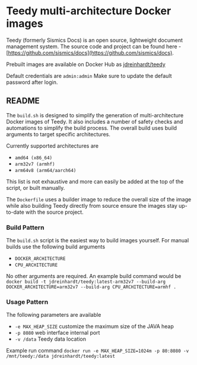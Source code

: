 # Teedy multi-architecture Docker images

Teedy (formerly Sismics Docs) is an open source, lightweight document management system. The source code and project can be found here - [https://github.com/sismics/docs](https://github.com/sismics/docs).

Prebuilt images are available on Docker Hub as [jdreinhardt/teedy](https://hub.docker.com/r/jdreinhardt/teedy)

Default credentials are `admin:admin` Make sure to update the default password after login.

## README

The `build.sh` is designed to simplify the generation of multi-architecture Docker images of Teedy. It also includes a number of safety checks and automations to simplify the build process. The overall build uses build arguments to target specific architectures.

Currently supported architectures are 
 - `amd64 (x86_64)`
 - `arm32v7 (armhf)`
 - `arm64v8 (arm64/aarch64)`

This list is not exhaustive and more can easily be added at the top of the script, or built manually. 

The `Dockerfile` uses a builder image to reduce the overall size of the image while also building Teedy directly from source ensure the images stay up-to-date with the source project. 

### Build Pattern

The `build.sh` script is the easiest way to build images yourself. For manual builds use the following build arguments
 - `DOCKER_ARCHITECTURE`
 - `CPU_ARCHITECTURE`

No other arguments are required. An example build command would be `docker build -t jdreinhardt/teedy:latest-arm32v7 --build-arg DOCKER_ARCHITECTURE=arm32v7 --build-arg CPU_ARCHITECTURE=armhf .`

### Usage Pattern

The following parameters are available 
 - `-e MAX_HEAP_SIZE` customize the maximum size of the JAVA heap
 - `-p 8080` web interface internal port
 - `-v /data` Teedy data location

Example run command `docker run -e MAX_HEAP_SIZE=1024m -p 80:8080 -v /mnt/teedy:/data jdreinhardt/teedy:latest`
